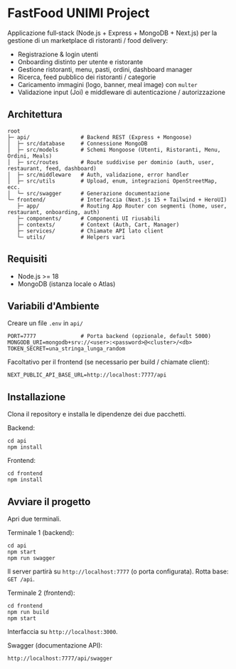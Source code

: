 # FastFood UNIMI Project

Applicazione full‑stack (Node.js + Express + MongoDB + Next.js) per la gestione di un marketplace di ristoranti / food delivery:
- Registrazione & login utenti
- Onboarding distinto per utente e ristorante
- Gestione ristoranti, menu, pasti, ordini, dashboard manager
- Ricerca, feed pubblico dei ristoranti / categorie
- Caricamento immagini (logo, banner, meal image) con `multer`
- Validazione input (Joi) e middleware di autenticazione / autorizzazione

## Architettura
```
root
├─ api/                # Backend REST (Express + Mongoose)
│  ├─ src/database     # Connessione MongoDB
│  ├─ src/models       # Schemi Mongoose (Utenti, Ristoranti, Menu, Ordini, Meals)
│  ├─ src/routes       # Route suddivise per dominio (auth, user, restaurant, feed, dashboard)
│  ├─ src/middleware   # Auth, validazione, error handler
│  ├─ src/utils        # Upload, enum, integrazioni OpenStreetMap, ecc.
│  └─ src/swagger      # Generazione documentazione
└─ frontend/           # Interfaccia (Next.js 15 + Tailwind + HeroUI)
   ├─ app/             # Routing App Router con segmenti (home, user, restaurant, onboarding, auth)
   ├─ components/      # Componenti UI riusabili
   ├─ contexts/        # Context (Auth, Cart, Manager)
   ├─ services/        # Chiamate API lato client
   └─ utils/           # Helpers vari
```

## Requisiti
- Node.js >= 18
- MongoDB (istanza locale o Atlas)

## Variabili d'Ambiente
Creare un file `.env` in `api/`
```
PORT=7777              # Porta backend (opzionale, default 5000)
MONGODB_URI=mongodb+srv://<user>:<password>@<cluster>/<db>
TOKEN_SECRET=una_stringa_lunga_random
```
Facoltativo per il frontend (se necessario per build / chiamate client):
```
NEXT_PUBLIC_API_BASE_URL=http://localhost:7777/api
```

## Installazione
Clona il repository e installa le dipendenze dei due pacchetti.

Backend:
```
cd api
npm install
```
Frontend:
```
cd frontend
npm install
```

## Avviare il progetto
Apri due terminali.

Terminale 1 (backend):
```
cd api
npm start
npm run swagger
```
Il server partirà su `http://localhost:7777` (o porta configurata). Rotta base: `GET /api`.

Terminale 2 (frontend):
```
cd frontend
npm run build
npm start
```
Interfaccia su `http://localhost:3000`.

Swagger (documentazione API):
```
http://localhost:7777/api/swagger
```